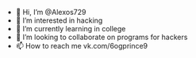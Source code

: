 - 👋 Hi, I’m @Alexos729
- 👀 I’m interested in hacking
- 🌱 I’m currently learning in college 
- 💞️ I’m looking to collaborate on programs for hackers
- 📫 How to reach me vk.com/6ogprince9

<!---
Alexos729/Alexos729 is a ✨ special ✨ repository because its `README.md` (this file) appears on your GitHub profile.
You can click the Preview link to take a look at your changes.
--->
